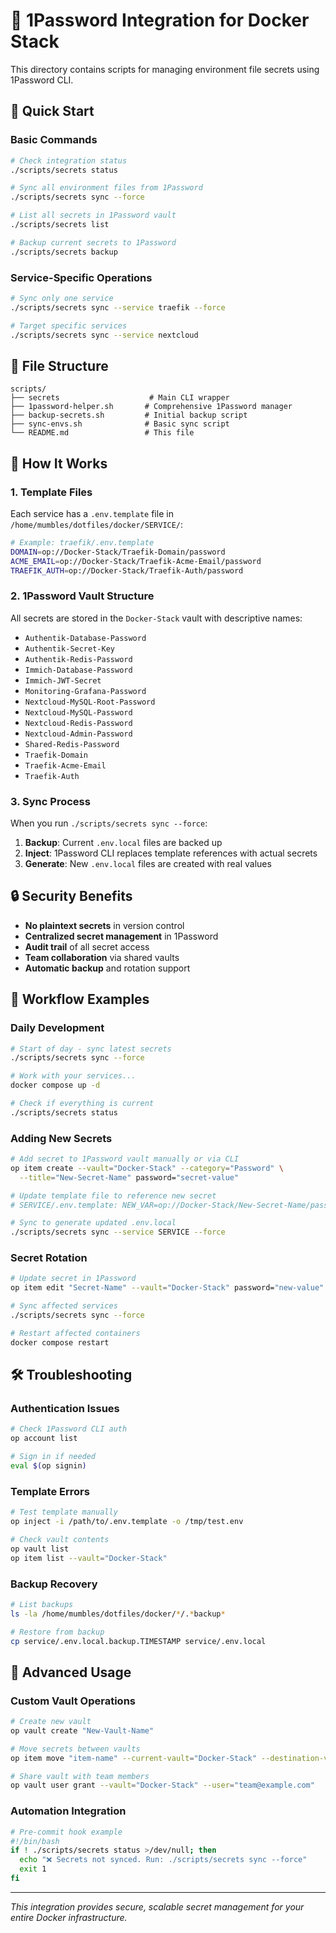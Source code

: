 # 🔐 1Password Integration for Docker Stack

This directory contains scripts for managing environment file secrets using 1Password CLI.

## 🚀 Quick Start

### Basic Commands

```bash
# Check integration status
./scripts/secrets status

# Sync all environment files from 1Password
./scripts/secrets sync --force

# List all secrets in 1Password vault
./scripts/secrets list

# Backup current secrets to 1Password
./scripts/secrets backup
```

### Service-Specific Operations

```bash
# Sync only one service
./scripts/secrets sync --service traefik --force

# Target specific services
./scripts/secrets sync --service nextcloud
```

## 📁 File Structure

```
scripts/
├── secrets                    # Main CLI wrapper
├── 1password-helper.sh       # Comprehensive 1Password manager
├── backup-secrets.sh         # Initial backup script
├── sync-envs.sh              # Basic sync script
└── README.md                 # This file
```

## 🔧 How It Works

### 1. Template Files
Each service has a `.env.template` file in `/home/mumbles/dotfiles/docker/SERVICE/`:

```bash
# Example: traefik/.env.template
DOMAIN=op://Docker-Stack/Traefik-Domain/password
ACME_EMAIL=op://Docker-Stack/Traefik-Acme-Email/password
TRAEFIK_AUTH=op://Docker-Stack/Traefik-Auth/password
```

### 2. 1Password Vault Structure
All secrets are stored in the `Docker-Stack` vault with descriptive names:

- `Authentik-Database-Password`
- `Authentik-Secret-Key`
- `Authentik-Redis-Password`
- `Immich-Database-Password`
- `Immich-JWT-Secret`
- `Monitoring-Grafana-Password`
- `Nextcloud-MySQL-Root-Password`
- `Nextcloud-MySQL-Password`
- `Nextcloud-Redis-Password`
- `Nextcloud-Admin-Password`
- `Shared-Redis-Password`
- `Traefik-Domain`
- `Traefik-Acme-Email`
- `Traefik-Auth`

### 3. Sync Process
When you run `./scripts/secrets sync --force`:

1. **Backup**: Current `.env.local` files are backed up
2. **Inject**: 1Password CLI replaces template references with actual secrets
3. **Generate**: New `.env.local` files are created with real values

## 🔒 Security Benefits

- **No plaintext secrets** in version control
- **Centralized secret management** in 1Password
- **Audit trail** of all secret access
- **Team collaboration** via shared vaults
- **Automatic backup** and rotation support

## 🔄 Workflow Examples

### Daily Development
```bash
# Start of day - sync latest secrets
./scripts/secrets sync --force

# Work with your services...
docker compose up -d

# Check if everything is current
./scripts/secrets status
```

### Adding New Secrets
```bash
# Add secret to 1Password vault manually or via CLI
op item create --vault="Docker-Stack" --category="Password" \
  --title="New-Secret-Name" password="secret-value"

# Update template file to reference new secret
# SERVICE/.env.template: NEW_VAR=op://Docker-Stack/New-Secret-Name/password

# Sync to generate updated .env.local
./scripts/secrets sync --service SERVICE --force
```

### Secret Rotation
```bash
# Update secret in 1Password
op item edit "Secret-Name" --vault="Docker-Stack" password="new-value"

# Sync affected services
./scripts/secrets sync --force

# Restart affected containers
docker compose restart
```

## 🛠️ Troubleshooting

### Authentication Issues
```bash
# Check 1Password CLI auth
op account list

# Sign in if needed
eval $(op signin)
```

### Template Errors
```bash
# Test template manually
op inject -i /path/to/.env.template -o /tmp/test.env

# Check vault contents
op vault list
op item list --vault="Docker-Stack"
```

### Backup Recovery
```bash
# List backups
ls -la /home/mumbles/dotfiles/docker/*/.*backup*

# Restore from backup
cp service/.env.local.backup.TIMESTAMP service/.env.local
```

## 📖 Advanced Usage

### Custom Vault Operations
```bash
# Create new vault
op vault create "New-Vault-Name"

# Move secrets between vaults
op item move "item-name" --current-vault="Docker-Stack" --destination-vault="New-Vault"

# Share vault with team members
op vault user grant --vault="Docker-Stack" --user="team@example.com"
```

### Automation Integration
```bash
# Pre-commit hook example
#!/bin/bash
if ! ./scripts/secrets status >/dev/null; then
  echo "❌ Secrets not synced. Run: ./scripts/secrets sync --force"
  exit 1
fi
```

---

*This integration provides secure, scalable secret management for your entire Docker infrastructure.*
